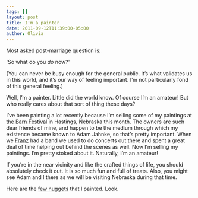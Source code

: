 ```yaml
---
tags: []
layout: post
title: I'm a painter
date: 2011-09-12T11:39:00-05:00
author: Olivia
---
```


Most asked post-marriage question is:

'So what do you _do_ now?'

(You can never be busy enough for the general public. It’s what validates us in this world, and it’s our way of feeling important. I’m not particularly fond of this general feeling.)

Well, I’m a painter. Little did the world know. Of course I’m an amateur! But who really cares about that sort of thing these days?

I’ve been painting a lot recently because I’m selling some of my paintings at [the Barn Festival](http://www.barncandles.com/catalog/barnfestival.php?osCsid=kdaivakl0eavntr54dbs51u430) in Hastings, Nebraska this month. The owners are such dear friends of mine, and happen to be the medium through which my existence became known to Adam Jahnke, so that’s pretty important. When we [Franz](http://thefranzfamily.com/) had a band we used to do concerts out there and spent a great deal of time helping out behind the scenes as well. Now I’m selling my paintings. I’m pretty stoked about it. Naturally, I’m an amateur!

If you’re in the near vicinity and like the crafted things of life, you should absolutely check it out. It is so much fun and full of treats. Also, you might see Adam and I there as we will be visiting Nebraska during that time.

Here are the [few nuggets](http://www.etsy.com/people/oliviayonk) that I painted. Look.
